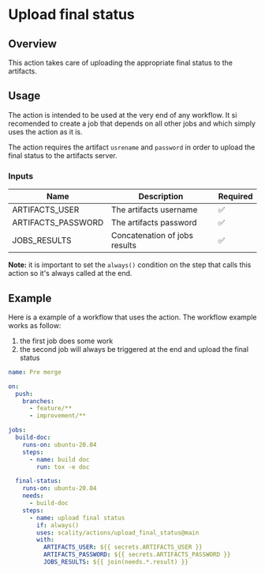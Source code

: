 # Upload final status

## Overview

This action takes care of uploading the appropriate final status to the artifacts.

## Usage

The action is intended to be used at the very end of any workflow.
It si recomended to create a job that depends on all other jobs and
which simply uses the action as it is.

The action requires the artifact `usrename` and `password` in order to upload the final status to the artifacts server.

### Inputs

| Name               | Description                   | Required |
|--------------------|-------------------------------|----------|
| ARTIFACTS_USER     | The artifacts username        | ✅       |
| ARTIFACTS_PASSWORD | The artifacts password        | ✅       |
| JOBS_RESULTS       | Concatenation of jobs results | ✅       |

**Note:** it is important to set the `always()` condition on the step
that calls this action so it's always called at the end.

## Example

Here is a example of a workflow that uses the action.
The workflow example works as follow:

1. the first job does some work
2. the second job will always be triggered at the end and upload the final status

```yaml
name: Pre merge

on:
  push:
    branches:
      - feature/**
      - improvement/**

jobs:
  build-doc:
    runs-on: ubuntu-20.04
    steps:
      - name: build doc
        run: tox -e doc

  final-status:
    runs-on: ubuntu-20.04
    needs:
      - build-doc
    steps:
      - name: upload final status
        if: always()
        uses: scality/actions/upload_final_status@main
        with:
          ARTIFACTS_USER: ${{ secrets.ARTIFACTS_USER }}
          ARTIFACTS_PASSWORD: ${{ secrets.ARTIFACTS_PASSWORD }}
          JOBS_RESULTS: ${{ join(needs.*.result) }}

```
